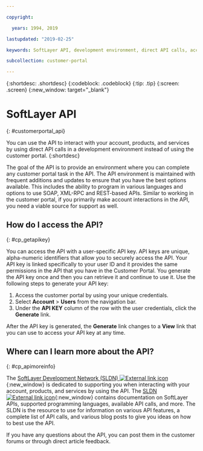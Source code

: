 ```yaml
---

copyright:

  years: 1994, 2019

lastupdated: "2019-02-25"

keywords: SoftLayer API, development environment, direct API calls, access API, 

subcollection: customer-portal

---
```


{:shortdesc: .shortdesc}
{:codeblock: .codeblock}
{:tip: .tip}
{:screen: .screen}
{:new_window: target="_blank"}


# SoftLayer API
{: #customerportal_api}

You can use the API to interact with your account, products, and services by using direct API calls in a development environment instead of using the customer portal.
{:shortdesc}

The goal of the API is to provide an environment where you can complete any customer portal task in the API. The API environment is maintained with frequent additions and updates to ensure that you have the best options available. This includes the ability to program in various languages and options to use SOAP, XML-RPC and REST-based APIs. Similar to working in the customer portal, if you primarily make account interactions in the API, you need a viable source for support as well.

## How do I access the API?
{: #cp_getapikey}

You can access the API with a user-specific API key. API keys are unique, alpha-numeric identifiers that allow you to securely access the API. Your API key is linked specifically to your user ID and it provides the same permissions in the API that you have in the Customer Portal. You generate the API key once and then you can retrieve it and continue to use it. Use the following steps to generate your API key:

1. Access the customer portal by using your unique credentials.
2. Select **Account** > **Users** from the navigation bar.
3. Under the **API KEY** column of the row with the user credentials, click the **Generate** link.

After the API key is generated, the **Generate** link changes to a **View** link that you can use to access your API key at any time.

## Where can I learn more about the API?
{: #cp_apimoreinfo}

The [SoftLayer Development Network (SLDN) ![External link icon](../icons/launch-glyph.svg)](http://sldn.softlayer.com/){:new_window} is dedicated to supporting you when interacting with your account, products, and services by using the API. The [SLDN ![External link icon](../icons/launch-glyph.svg)](http://sldn.softlayer.com/){:new_window} contains documentation on SoftLayer APIs, supported programming languages, available API calls, and more. The SLDN is the resource to use for information on various API features, a complete list of API calls, and various blog posts to give you ideas on how to best use the API.


If you have any questions about the API, you can post them in the customer forums or through direct article feedback.
